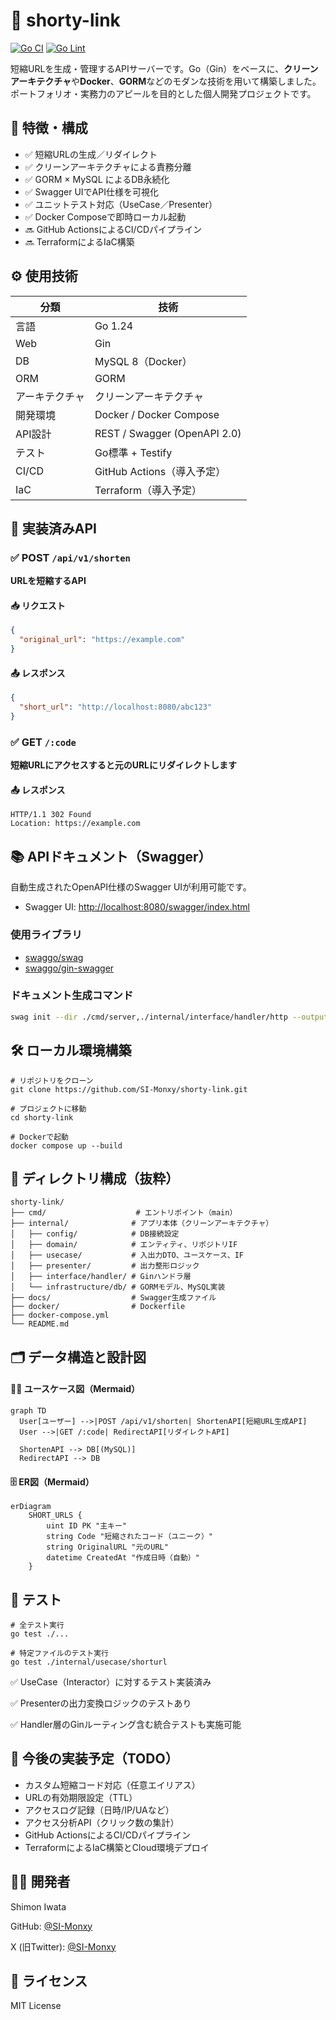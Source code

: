 # 🔗 shorty-link

[![Go CI](https://github.com/SI-Monxy/shorty-link/actions/workflows/go-ci.yml/badge.svg)](https://github.com/SI-Monxy/shorty-link/actions/workflows/go-ci.yml)
[![Go Lint](https://github.com/SI-Monxy/shorty-link/actions/workflows/go-lint.yml/badge.svg)](https://github.com/SI-Monxy/shorty-link/actions/workflows/go-lint.yml)

短縮URLを生成・管理するAPIサーバーです。Go（Gin）をベースに、**クリーンアーキテクチャ**や**Docker**、**GORM**などのモダンな技術を用いて構築しました。  
ポートフォリオ・実務力のアピールを目的とした個人開発プロジェクトです。


## 🚀 特徴・構成

- ✅ 短縮URLの生成／リダイレクト
- ✅ クリーンアーキテクチャによる責務分離
- ✅ GORM × MySQL によるDB永続化
- ✅ Swagger UIでAPI仕様を可視化
- ✅ ユニットテスト対応（UseCase／Presenter）
- ✅ Docker Composeで即時ローカル起動
- 🔜 GitHub ActionsによるCI/CDパイプライン
- 🔜 TerraformによるIaC構築

## ⚙️ 使用技術

| 分類         | 技術                           |
|--------------|--------------------------------|
| 言語         | Go 1.24                        |
| Web          | Gin                            |
| DB           | MySQL 8（Docker）              |
| ORM          | GORM                           |
| アーキテクチャ | クリーンアーキテクチャ         |
| 開発環境     | Docker / Docker Compose        |
| API設計      | REST / Swagger (OpenAPI 2.0)   |
| テスト       | Go標準 + Testify               |
| CI/CD        | GitHub Actions（導入予定）     |
| IaC          | Terraform（導入予定）          |


## 🧪 実装済みAPI

### ✅ POST `/api/v1/shorten`

**URLを短縮するAPI**

#### 📥 リクエスト
```json
{
  "original_url": "https://example.com"
}
```

#### 📤 レスポンス
``` json
{
  "short_url": "http://localhost:8080/abc123"
}
```

### ✅ GET `/:code`

**短縮URLにアクセスすると元のURLにリダイレクトします**

#### 📤 レスポンス
```
HTTP/1.1 302 Found
Location: https://example.com
```

## 📚 APIドキュメント（Swagger）

自動生成されたOpenAPI仕様のSwagger UIが利用可能です。

- Swagger UI: [http://localhost:8080/swagger/index.html](http://localhost:8080/swagger/index.html)

### 使用ライブラリ

- [swaggo/swag](https://github.com/swaggo/swag)
- [swaggo/gin-swagger](https://github.com/swaggo/gin-swagger)

### ドキュメント生成コマンド

```bash
swag init --dir ./cmd/server,./internal/interface/handler/http --output ./docs --parseDependency --parseInternal
```



## 🛠 ローカル環境構築
```
# リポジトリをクローン
git clone https://github.com/SI-Monxy/shorty-link.git

# プロジェクトに移動
cd shorty-link

# Dockerで起動
docker compose up --build
```


## 📁 ディレクトリ構成（抜粋）
```
shorty-link/
├── cmd/                    # エントリポイント（main）
├── internal/              # アプリ本体（クリーンアーキテクチャ）
│   ├── config/            # DB接続設定
│   ├── domain/            # エンティティ、リポジトリIF
│   ├── usecase/           # 入出力DTO、ユースケース、IF
│   ├── presenter/         # 出力整形ロジック
│   ├── interface/handler/ # Ginハンドラ層
│   └── infrastructure/db/ # GORMモデル、MySQL実装
├── docs/                  # Swagger生成ファイル
├── docker/                # Dockerfile
├── docker-compose.yml
└── README.md
```

## 🗂 データ構造と設計図
#### 🧑‍🏫 ユースケース図（Mermaid）
```mermaid
graph TD
  User[ユーザー] -->|POST /api/v1/shorten| ShortenAPI[短縮URL生成API]
  User -->|GET /:code| RedirectAPI[リダイレクトAPI]

  ShortenAPI --> DB[(MySQL)]
  RedirectAPI --> DB
```

#### 🗄 ER図（Mermaid）
```mermaid
erDiagram
    SHORT_URLS {
        uint ID PK "主キー"
        string Code "短縮されたコード（ユニーク）"
        string OriginalURL "元のURL"
        datetime CreatedAt "作成日時（自動）"
    }
```

## 🧪 テスト
```
# 全テスト実行
go test ./...

# 特定ファイルのテスト実行
go test ./internal/usecase/shorturl
```

✅ UseCase（Interactor）に対するテスト実装済み

✅ Presenterの出力変換ロジックのテストあり

✅ Handler層のGinルーティング含む統合テストも実施可能

## 🧪 今後の実装予定（TODO）
- カスタム短縮コード対応（任意エイリアス）
- URLの有効期限設定（TTL）
- アクセスログ記録（日時/IP/UAなど）
- アクセス分析API（クリック数の集計）
- GitHub ActionsによるCI/CDパイプライン
- TerraformによるIaC構築とCloud環境デプロイ


## 🧑‍💻 開発者
Shimon Iwata

GitHub: [@SI-Monxy](https://github.com/SI-Monxy)

X (旧Twitter): [@SI-Monxy](https://x.com/SI_Monxy)

## 📄 ライセンス
MIT License
